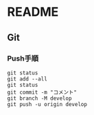 # README

## Git

### Push手順

```
git status
git add --all
git status
git commit -m "コメント"
git branch -M develop
git push -u origin develop
```